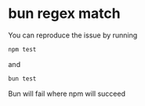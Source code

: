 # bun regex match

You can reproduce the issue by running

```sh
npm test
```

and

```sh
bun test
```

Bun will fail where npm will succeed
